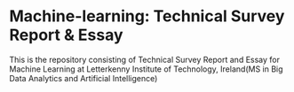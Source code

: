 # Machine-learning: Technical Survey Report & Essay

This is the repository consisting of Technical Survey Report and Essay for Machine Learning at Letterkenny Institute of Technology, Ireland(MS in Big Data Analytics and Artificial Intelligence)


